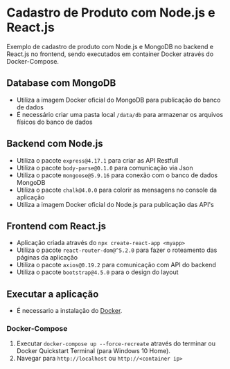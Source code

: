 # Cadastro de Produto com Node.js e React.js

Exemplo de cadastro de produto com Node.js e MongoDB no backend e React.js no frontend, sendo executados em container Docker através do Docker-Compose.

## Database com MongoDB
* Utiliza a imagem Docker oficial do MongoDB para publicação do banco de dados
* É necessário criar uma pasta local `/data/db` para armazenar os arquivos físicos do banco de dados

## Backend com Node.js
* Utiliza o pacote `express@4.17.1` para criar as API Restfull
* Utiliza o pacote `body-parse@0.1.0` para comunicação via Json
* Utiliza o pacote `mongoose@5.9.16` para conexão com o banco de dados MongoDB
* Utiliza o pacote `chalk@4.0.0` para colorir as mensagens no console da aplicação
* Utiliza a imagem Docker oficial do Node.js para publicação das API's
    
## Frontend com React.js
* Aplicação criada através do `npx create-react-app <myapp>`
* Utiliza o pacote `react-router-dom@^5.2.0` para fazer o roteamento das páginas da aplicação
* Utiliza o pacote `axios@0.19.2` para comunicação com API do backend
* Utiliza o pacote `bootstrap@4.5.0` para o design do layout

## Executar a aplicação
* É necessario a instalação do [Docker](https://www.docker.com/products/docker-desktop).

### Docker-Compose
1. Executar `docker-compose up --force-recreate` através do terminar ou Docker Quickstart Terminal (para Windows 10 Home).
2. Navegar para `http://localhost` ou `http://<container ip>`